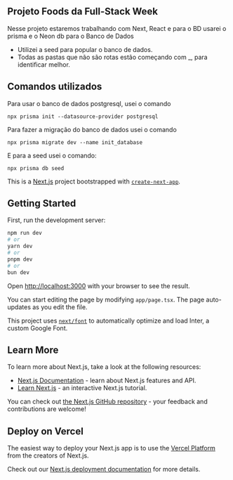 ## Projeto Foods da Full-Stack Week

Nesse projeto estaremos trabalhando com Next, React e para o BD usarei o prisma e o Neon db para o Banco de Dados

- Utilizei a seed para popular o banco de dados.
- Todas as pastas que não são rotas estão começando com _, para identificar melhor.



## Comandos utilizados

Para usar o banco de dados postgresql, usei o comando
````
npx prisma init --datasource-provider postgresql
````
Para fazer a migração do banco de dados usei o comando 
````
npx prisma migrate dev --name init_database   
````
E para a seed usei o  comando:
````
npx prisma db seed  
````



This is a [Next.js](https://nextjs.org/) project bootstrapped with [`create-next-app`](https://github.com/vercel/next.js/tree/canary/packages/create-next-app).

## Getting Started

First, run the development server:

```bash
npm run dev
# or
yarn dev
# or
pnpm dev
# or
bun dev
```

Open [http://localhost:3000](http://localhost:3000) with your browser to see the result.

You can start editing the page by modifying `app/page.tsx`. The page auto-updates as you edit the file.

This project uses [`next/font`](https://nextjs.org/docs/basic-features/font-optimization) to automatically optimize and load Inter, a custom Google Font.

## Learn More

To learn more about Next.js, take a look at the following resources:

- [Next.js Documentation](https://nextjs.org/docs) - learn about Next.js features and API.
- [Learn Next.js](https://nextjs.org/learn) - an interactive Next.js tutorial.

You can check out [the Next.js GitHub repository](https://github.com/vercel/next.js/) - your feedback and contributions are welcome!

## Deploy on Vercel

The easiest way to deploy your Next.js app is to use the [Vercel Platform](https://vercel.com/new?utm_medium=default-template&filter=next.js&utm_source=create-next-app&utm_campaign=create-next-app-readme) from the creators of Next.js.

Check out our [Next.js deployment documentation](https://nextjs.org/docs/deployment) for more details.
